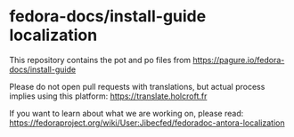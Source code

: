 # fedora-docs/install-guide localization

This repository contains the pot and po files from 
https://pagure.io/fedora-docs/install-guide

Please do not open pull requests with translations, but actual process implies 
using this platform: https://translate.holcroft.fr

If you want to learn about what we are working on, please read:
https://fedoraproject.org/wiki/User:Jibecfed/fedoradoc-antora-localization
